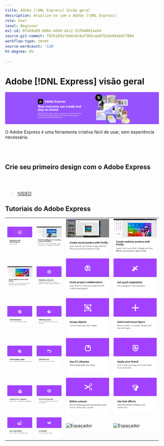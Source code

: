 ```yaml
---
title: Adobe [!DNL Express] Visão geral
description: Atualize-se com o Adobe [!DNL Express]
role: User
level: Beginner
exl-id: 0feb9a09-008e-4d38-a5c2-23f8d001eeb4
source-git-commit: f67b18917de0c0c0af365cda07b2de94ab877004
workflow-type: tm+mt
source-wordcount: '110'
ht-degree: 0%

---
```


# Adobe [!DNL Express] visão geral

![Express Hero Image](../assets/Express.png)

O Adobe Express é uma ferramenta criativa fácil de usar, sem experiência necessária.

<br> 

## Crie seu primeiro design com o Adobe Express

<br> 

>[!VIDEO](https://video.tv.adobe.com/v/3420225?quality=12&learn=on&hidetitle=true)

## Tutoriais do Adobe Express

<table style="table-layout:fixed">
<tr>
   <td>
      <a href="get-started.md">
         <img alt="Introdução ao Adobe Express" src="assets/get-started.png" />
      </a>
  </td>
  <td>
      <a href="create-on-boarding.md">
         <img alt="Crie conteúdo de recrutamento e de integração com o Firefly" src="assets/on-boarding.png" />
      </a>
  <td>
      <a href="create-social-posters.md">
         <img alt="Criar pôsteres para redes sociais com o Firefly" src="assets/social-firefly.png" />
      </a>
  </td>
  <td>
      <a href="create-webinar-poster.md">
         <img alt="Criar pôsteres para webinar com o Firefly" src="assets/webinar-poster.png" />
      </a>
  </td>
</tr>
<tr>
 <td>
      <a href="create-webinar-poster.md">
         <img alt="Criar pôsteres para webinar com o Firefly" src="assets/webinar-poster.png" />
      </a>
  </td>
  <td>
      <a href="schedule.md">
         <img alt="Agendar publicações nas redes sociais" src="assets/schedule.png" />
      </a>
  </td>
 <td>
   <a href="collaborate.md">
      <img alt="Convidar colaboradores do projeto" src="assets/collaborate.png" />
   </a>
  </td>
 <td>
      <a href="get-inspiration.md">
         <img alt="Obtenha inspiração rápida" src="assets/inspiration.png" />
      </a>
  </td>
</tr>
<tr>
   <td>
   <a href="create-templates.md">
      <img alt="Criar modelos" src="assets/templates.png" />
   </a>
  </td>
   <td>
         <a href="add-design-assets.md">
            <img alt="Adicionar ativos de design" src="assets/design-assets.png" />
         </a>
   </td>
   <td>
         <a href="group-objects.md">
            <img alt="Agrupar objetos" src="assets/group-objects.png" />
         </a>
   </td>
   <td>
         <a href="layers.md">
            <img alt="Selecionar e mover camadas" src="assets/layers.png" />
         </a>
   </td>
</tr>
<tr>
  <td>
      <a href="multiple-pages.md">
         <img alt="Criar várias páginas" src="assets/multiple-pages.png" />
      </a>
  </td>
  <td>
      <a href="undo-redo.md">
         <img alt="Desfazer e refazer" src="assets/undo-redo.png" />
      </a>
   </td>
 <td>
      <a href="cc-libraries.md">
         <img alt="Usar Bibliotecas da CC" src="assets/cc-libraries.png" />
      </a>
  </td>
 <td>
      <a href="brand.md">
         <img alt="Aplicar sua marca" src="assets/brand.png" />
      </a>
  </td>
</tr>
<tr>
 <td>
      <a href="google-drive.md">
         <img alt="Integração do Google Drive" src="assets/google-drive.png" />
      </a>
  </td>
  <td>
      <a href="remove-background.md">
         <img alt="Remover fundo" src="assets/background.png" />
      </a>
  </td>
  <td>
      <a href="refine-cutout.md">
         <img alt="Refinar um recorte de arestas" src="assets/cutouts.png" />
      </a>
  </td>
  <td>
      <a href="text-effects.md">
         <img alt="Usar efeitos de texto" src="assets/text-effects.png" />
      </a>
  </td>
</tr>
<tr>
   <td>
      <a href="image-effects.md">
         <img alt="Usar efeitos de imagem" src="assets/image-effects.png" />
      </a>
  </td>
   <td>
      <a href="create-curved-text.md">
         <img alt="Criar texto curvo" src="assets/curved-text.png" />
      </a>
   </td>
   <td>
      <img alt="Espaçador" src="../assets/Gray_thumbnail.png" />
      <div>
      <br>
   </td>
   <td>
      <img alt="Espaçador" src="../assets/Gray_thumbnail.png" />
      <div>
      <br>
   </td>
</tr>
</table>
